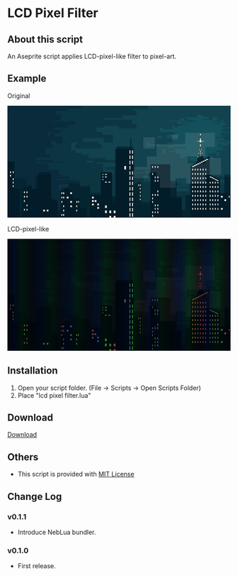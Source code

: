 # LCD Pixel Filter

## About this script

An Aseprite script applies LCD-pixel-like filter to pixel-art.

## Example

Original

![sample-orignal](sample-orignal.png)

LCD-pixel-like

![sample](sample.png)

## Installation

1. Open your script folder. (File -> Scripts -> Open Scripts Folder)
2. Place "lcd pixel filter.lua"

## Download

[Download](https://raw.githubusercontent.com/Tsukina-7mochi/aseprite-scripts/master/lcd-pixel-filter/LCD%20Pixel%20Filter.lua)

## Others

- This script is provided with [MIT License](https://github.com/Tsukina-7mochi/aseprite-scripts/blob/master/LICENSE)

## Change Log

### v0.1.1

- Introduce NebLua bundler.

### v0.1.0

- First release.
